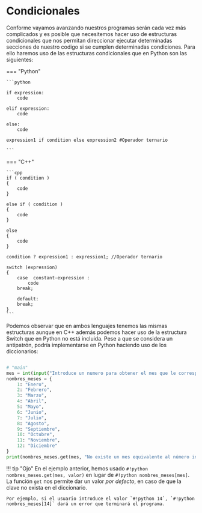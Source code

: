 # Condicionales

Conforme vayamos avanzando nuestros programas serán cada vez más complicados y es posible que necesitemos hacer uso de estructuras condicionales que nos permitan direccionar ejecutar determinadas secciones de nuestro codigo si se cumplen determinadas condiciones. Para ello haremos uso de las estructuras condicionales que en Python son las siguientes:

=== "Python"

    ```python

    if expression:
        code

    elif expression:
        code

    else:
        code

    expression1 if condition else expression2 #Operador ternario

    ```

=== "C++"

    ```cpp
    if ( condition )
    {
        code 
    }

    else if ( condition )
    {
        code 
    }

    else
    {
        code 
    }

    condition ? expression1 : expression1; //Operador ternario

    switch (expression)
    {
        case  constant-expression :
            code 
        break;

        default:
        break;
    }
    ```

Podemos observar que en ambos lenguajes tenemos las mismas estructuras aunque en C++ además podemos hacer uso de la estructura Switch que en Python no está incluida. Pese a que se considera un antipatrón, podría implementarse en Python haciendo uso de los diccionarios:


```python

# "main"
mes = int(input("Introduce un numero para obtener el mes que le corresponde:"))
nombres_meses = {
    1: "Enero",
    2: "Febrero",
    3: "Marzo",
    4: "Abril",
    5: "Mayo",
    6: "Junio",
    7: "Julio",
    8: "Agosto",
    9: "Septiembre",
    10: "Octubre",
    11: "Noviembre",
    12: "Diciembre"
}
print(nombres_meses.get(mes, "No existe un mes equivalente al número introducido"))
```

!!! tip "Ojo"
    En el ejemplo anterior, hemos usado `#!python nombres_meses.get(mes, valor)` en lugar de `#!python nombres_meses[mes]`. La función `get` nos permite dar un valor *por defecto*, en caso de que la clave no exista en el diccionario.
    
    Por ejemplo, si el usuario introduce el valor `#!python 14`, `#!python nombres_meses[14]` dará un error que terminará el programa.
